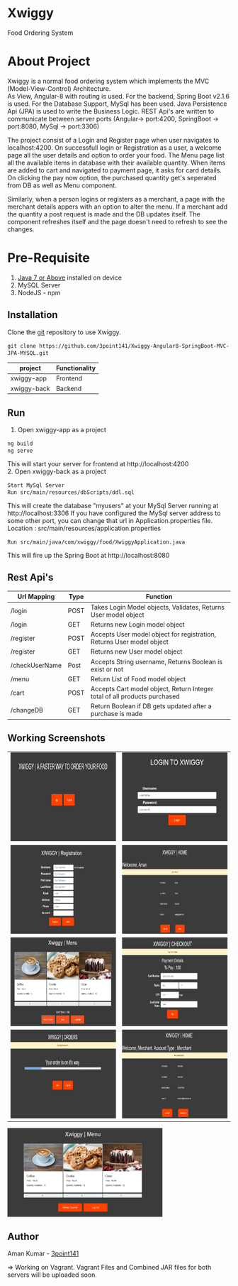 # Xwiggy
Food Ordering System

# About Project
Xwiggy is a normal food ordering system which implements the MVC (Model-View-Control) Architecture. <br>
As View, Angular-8 with routing is used. For the backend, Spring Boot v2.1.6 is used. For the Database Support, MySql has been used.
Java Persistence Api (JPA) is used to write the Business Logic. REST Api's are written to communicate between server ports 
(Angular-> port:4200, SpringBoot -> port:8080, MySql -> port:3306)

The project consist of a Login and Register page when user navigates to localhost:4200. On successfull login or Registration as a user, a welcome page 
all the user details and option to order your food. The Menu page list all the available items in database with their available quantity.
When items are added to cart and navigated to payment page, it asks for card details. On clicking the pay now option, the purchased quantity get's seperated from DB as well as Menu component.

Similarly, when a person logins or registers as a merchant, a page with the merchant details appers with an option to alter the menu. If a merchant add the quantity a post request is made and the DB updates itself. The component refreshes itself and the page doesn't need to refresh to see the changes.

# Pre-Requisite
1. [Java 7 or Above](https://java.com/en/download/help/download_options.xml) installed on device
2. MySQL Server
3. NodeJS - npm

## Installation
Clone the [git](https://github.com/3point141/Xwiggy-Angular8-SpringBoot-MVC-JPA-MYSQL) repository to use Xwiggy.

```
git clone https://github.com/3point141/Xwiggy-Angular8-SpringBoot-MVC-JPA-MYSQL.git
```
| project | Functionality |
|----|-------|
| xwiggy-app| Frontend |
| xwiggy-back | Backend |

## Run

1. Open xwiggy-app as a project
```
ng build
ng serve
```
This will start your server for frontend at http://localhost:4200
<br>
2. Open xwiggy-back as a project
```
Start MySql Server
Run src/main/resources/dbScripts/ddl.sql
```
This will create the database "myusers" at your MySql Server running at http://localhost:3306
If you have configured the MySql server address to some other port, you can change that url in Application.properties file.<br>
Location : src/main/resources/application.properties

```
Run src/main/java/com/xwiggy/food/XwiggyApplication.java
```
This will fire up the Spring Boot at http://localhost:8080

## Rest Api's
| Url Mapping | Type | Function |
|----|---|---|
| /login | POST | Takes Login Model objects, Validates, Returns User model object |
| /login | GET | Returns new Login model object |
| /register | POST | Accepts User model object for registration, Returns User model object|
| /register | GET | Returns new User model object |
| /checkUserName | Post | Accepts String username, Returns Boolean is exist or not |
| /menu | GET | Return List of Food model object |
| /cart | POST | Accepts Cart model object, Return Integer total of all products purchased |
| /changeDB | GET | Return Boolean if DB gets updated after a purchase is made |

## Working Screenshots
<table>
  <tr>
    <td><img src="README_Resources/Welcome.png" width="350" height="200" title="Welcome"></td>
    <td><img src="README_Resources/Login.png" width="350" height="200" title="Login"></td>
  </tr>
  <tr>
    <td><img src="README_Resources/Register.png" width="350" height="200" title="Register"></td>
    <td><img src="README_Resources/Home.png" width="350" height="200" title="Home"></td>
  </tr>
  <tr>
    <td><img src="README_Resources/Menu.png" width="350" height="200" title="Menu"></td>
    <td><img src="README_Resources/Payment.png" width="350" height="200" title="Payment"></td>
  </tr>
  <tr>
    <td><img src="README_Resources/Orders.png" width="350" height="200" title="Order"></td>
    <td><img src="README_Resources/Merchant.png" width="350" height="200" title="Merchant Login"></td>
  </tr>
 </table>
 <div class="center">
    <img src="README_Resources/MerchantMenu.png" width="350" height="200" title="Merchant Alter Menu Option">
 </div>

## Author 
Aman Kumar - [3point141](https://github.com/3point141)

=> Working on Vagrant. Vagrant Files and Combined JAR files for both servers will be uploaded soon. 
